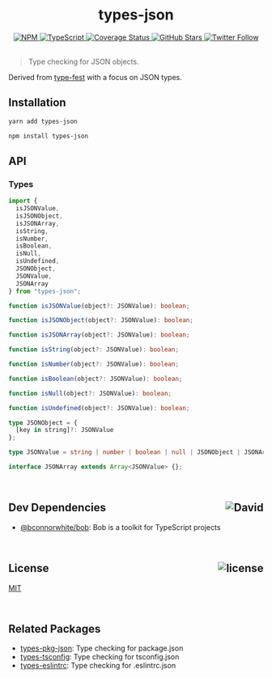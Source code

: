 <div align="center">
  <h1>types-json</h1>
  <a href="https://npmjs.com/package/types-json">
    <img alt="NPM" src="https://img.shields.io/npm/v/types-json.svg">
  </a>
  <a href="https://github.com/bconnorwhite/types-json">
    <img alt="TypeScript" src="https://img.shields.io/github/languages/top/bconnorwhite/types-json.svg">
  </a>
  <a href='https://coveralls.io/github/bconnorwhite/types-json?branch=master'>
    <img alt="Coverage Status" src="https://img.shields.io/coveralls/github/bconnorwhite/types-json.svg?branch=master">
  </a>
  <a href="https://github.com/bconnorwhite/types-json">
    <img alt="GitHub Stars" src="https://img.shields.io/github/stars/bconnorwhite/types-json?label=Stars%20Appreciated%21&style=social">
  </a>
  <a href="https://twitter.com/bconnorwhite">
    <img alt="Twitter Follow" src="https://img.shields.io/twitter/follow/bconnorwhite.svg?label=%40bconnorwhite&style=social">
  </a>
</div>

<br />

> Type checking for JSON objects.

Derived from [type-fest](https://www.npmjs.com/package/type-fest) with a focus on JSON types.

## Installation

```sh
yarn add types-json
```

```sh
npm install types-json
```

## API

### Types
```ts
import {
  isJSONValue,
  isJSONObject,
  isJSONArray,
  isString,
  isNumber,
  isBoolean,
  isNull,
  isUndefined,
  JSONObject,
  JSONValue,
  JSONArray
} from "types-json";

function isJSONValue(object?: JSONValue): boolean;

function isJSONObject(object?: JSONValue): boolean;

function isJSONArray(object?: JSONValue): boolean;

function isString(object?: JSONValue): boolean;

function isNumber(object?: JSONValue): boolean;

function isBoolean(object?: JSONValue): boolean;

function isNull(object?: JSONValue): boolean;

function isUndefined(object?: JSONValue): boolean;

type JSONObject = {
  [key in string]?: JSONValue
};

type JSONValue = string | number | boolean | null | JSONObject | JSONArray;

interface JSONArray extends Array<JSONValue> {};
```

<br />

<h2>Dev Dependencies<img align="right" alt="David" src="https://img.shields.io/david/dev/bconnorwhite/types-json.svg"></h2>

- [@bconnorwhite/bob](https://www.npmjs.com/package/@bconnorwhite/bob): Bob is a toolkit for TypeScript projects

<br />

<h2>License <img align="right" alt="license" src="https://img.shields.io/npm/l/types-json.svg"></h2>

[MIT](https://opensource.org/licenses/MIT)

<br />

## Related Packages

- [types-pkg-json](https://www.npmjs.com/package/types-pkg-json): Type checking for package.json
- [types-tsconfig](https://www.npmjs.com/package/types-tsconfig): Type checking for tsconfig.json
- [types-eslintrc](https://www.npmjs.com/package/types-eslintrc): Type checking for .eslintrc.json
